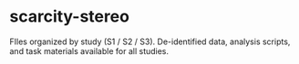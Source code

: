 # scarcity-stereo
FIles organized by study (S1 / S2 / S3). 
De-identified data, analysis scripts, and task materials available for all studies.

